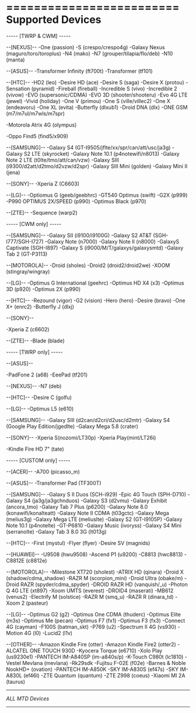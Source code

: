 =========================
Supported Devices
=========================

----- [TWRP & CWM] -----

--[NEXUS]--
-One (passion)
-S (crespo/crespo4g)
-Galaxy Nexus (maguro/toro/toroplus)
-N4 (mako)
-N7 (grouper/tilapia/flo/deb)
-N10 (manta)

--[ASUS]--
-Transformer Infinity (ft700t)
-Transformer (tf101)

--[HTC]--
-HD2 (leo)
-Desire HD (ace)
-Desire S (saga)
-Desire X (protou)
-Sensation (pyramid)
-Fireball (fireball)
-Incredible S (vivo)
-Incredible 2 (vivow)
-EVO (supersonic/CDMA)
-EVO 3D (shooter/shooteru)
-Evo 4G LTE (jewel)
-Vivid (holiday)
-One V (primou)
-One S (ville/villec2)
-One X (endeavoru)
-One XL (evita)
-Butterfly (dlxub1)
-Droid DNA (dlx)
-ONE GSM (m7/m7ul/m7wls/m7spr)

-Motorola Atrix 4G (olympus)

-Oppo Find5 (find5/x909)

--[SAMSUNG]--
-Galaxy S4 (GT-I9505/jflte/xx/spr/can/att/usc/ja3g)
-Galaxy S2 LTE (skyrocket)
-Galaxy Note 10.1 (p4notewifi/n8013)
-Galaxy Note 2 LTE (t0lte/tmo/att/can/vzw)
-Galaxy SIII (i9300/d2att/d2tmo/d2vzw/d2spr)
-Galaxy SIII Mini (golden)
-Galaxy Mini II (jena)

--[SONY]--
-Xperia Z (C6603)

--[LG]--
-Optiomus G (geeb/geebhrc)
-GT540 Optimus (swift)
-G2X (p999)
-P990 OPTIMUS 2X/SPEED (p990)
-Optimus Black (p970)

--[ZTE]--
-Sequence (warp2)

----- [CWM only] -----

--[SAMSUNG]--
-Galaxy SII (i9100/i9100G)
-Galaxy S2 AT&T (SGH-I777/SGH-I727)
-Galaxy Note (n7000)
-Galaxy Note II (n8000)
-GalaxyS Captivate (SGH-I897)
-Galaxy S (i9000/M/T/galaxys/galaxysmtd)
-Galaxy Tab 2 (GT-P3113)

--[MOTOROLA]--
-Droid (sholes)
-Droid2 (droid2/droid2we)
-XOOM (stingray/wingray)

--[LG]--
-Optimus G International (geehrc)
-Optimus HD X4 (x3)
-Optimus 3D (p920)
-Optimus 2X (p990)

--[HTC]--
-Rezound (vigor)
-G2 (vision)
-Hero (hero)
-Desire (bravo)
-One X+ (enrc2)
-Butterfly J (dlxj)

--[SONY]--

-Xperia Z (c6602)

--[ZTE]--
-Blade (blade)

----- [TWRP only] -----

--[ASUS]--

-PadFone 2 (a68)
-EeePad (tf201)

--[NEXUS]--
-N7 (deb)

--[HTC]--
-Desire C (golfu)

--[LG]--
-Optimus L5 (e610)

--[SAMSUNG]--
-Galaxy SIII (d2can/d2cri/d2usc/d2mtr)
-Galaxy S4 (Google Play Edition/jgedlte)
-Galaxy Mega 5.8 (crater)

--[SONY]--
-Xperia S(nozomi/LT30p)
-Xperia Play(mint/LT26i)

-Kindle Fire HD 7" (tate)

----- [CUSTOM only] -----

--[ACER]--
-A700 (picasso_m)

--[ASUS]--
-Transformer Pad (TF300T)

--[SAMSUNG]--
-Galaxy S II Duos (SCH-i929)
-Epic 4G Touch (SPH-D710)
-Galaxy S4 (ja3g/ja3gchnduos)
-Galaxy S3 (d2vmu)
-Galaxy Exhibit (ancora_tmo)
-Galaxy Tab 7 Plus (p6200)
-Galaxy Note 8.0 (konawifi/konalteatt)
-Galaxy Note II CDMA (t03gctc)
-Galaxy Mega (melius3g)
-Galaxy Mega LTE (meliuslte)
-Galaxy S2 (GT-I9105P)
-Galaxy Note 10.1 (p4notelte)
-GT-P6810
-Galaxy Music (ivoryss)
-Galaxy S4 Mini (serranolte)
-Galaxy Tab 3 8.0 3G (lt013g)

--[HTC]--
-First (mystul)
-Flyer (flyer)
-Desire SV (magnids)

--[HUAWEI]--
-U9508 (hwu9508)
-Ascend P1 (u9200)
-C8813 (hwc8813)
-C8812E (c8812e)

--[MOTOROLA]--
-Milestone XT720 (sholest)
-ATRIX HD (qinara)
-Droid X (shadow/cdma_shadow)
-RAZR M (scorpion_mini)
-Droid Ultra (obake/m)
-Droid RAZR (spyder/cdma_spyder)
-DROID RAZR HD (vanquish/_u)
-Photon Q 4G LTE (xt897)
-Xoom UMTS (everest)
-DROID4 (maserati)
-MB612 (venus2)
-Electrify M (solstice)
-RAZR M (smq_u)
-RAZR R (dinara_td)
-Xoom 2 (pasteur)

--[LG]--
-Optimus G2 (g2)
-Optimus One CDMA (thuderc)
-Optimus Elite (m3s)
-Optimus Me (pecan)
-Optimus F7 (fx1)
-Optimus F3 (fx3)
-Connect 4G (cayman)
-F100S (batman_skt)
-P769 (u2)
-Spectrum II 4G (vs930)
-Motion 4G (l0)
-Lucid2 (l1v)

--[OTHER]--
-Amazon Kindle Fire (otter)
-Amazon Kindle Fire2 (otter2)
-ALCATEL ONE TOUCH 930D
-Kyocera Torque (e6710)
-Xolo Play (us9230e1)
-PANTECH IM-A840SP (im-a840s/p)
-K-Touch C980t (lc1810)
-Vestel Mevlana (mevlana)
-Rk29sdk
-Fujitsu F-02E (f02e)
-Barnes & Noble NookHD+ (ovation)
-PANTECH IM-A850K
-SKY IM-A830S (ef47s)
-SKY IM-A830L (ef46l)
-ZTE Quantum (quantum)
-ZTE Z998 (coeus)
-Xiaomi MI 2A (taurus)

*****************
*ALL MTD Devices*
*****************